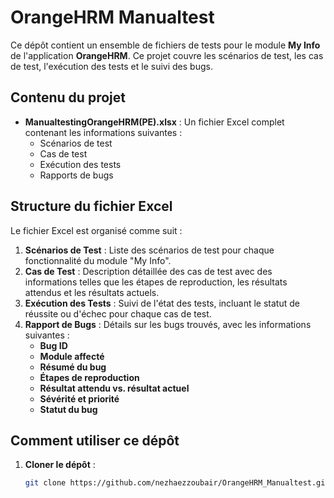 # OrangeHRM Manualtest

Ce dépôt contient un ensemble de fichiers de tests pour le module **My Info** de l'application **OrangeHRM**. Ce projet couvre les scénarios de test, les cas de test, l'exécution des tests et le suivi des bugs.

## Contenu du projet

- **ManualtestingOrangeHRM(PE).xlsx** : Un fichier Excel complet contenant les informations suivantes :
  - Scénarios de test
  - Cas de test
  - Exécution des tests
  - Rapports de bugs

## Structure du fichier Excel

Le fichier Excel est organisé comme suit :

1. **Scénarios de Test** : Liste des scénarios de test pour chaque fonctionnalité du module "My Info".
2. **Cas de Test** : Description détaillée des cas de test avec des informations telles que les étapes de reproduction, les résultats attendus et les résultats actuels.
3. **Exécution des Tests** : Suivi de l'état des tests, incluant le statut de réussite ou d'échec pour chaque cas de test.
4. **Rapport de Bugs** : Détails sur les bugs trouvés, avec les informations suivantes :
   - **Bug ID**
   - **Module affecté**
   - **Résumé du bug**
   - **Étapes de reproduction**
   - **Résultat attendu vs. résultat actuel**
   - **Sévérité et priorité**
   - **Statut du bug**

## Comment utiliser ce dépôt

1. **Cloner le dépôt** : 
   ```bash
   git clone https://github.com/nezhaezzoubair/OrangeHRM_Manualtest.git
